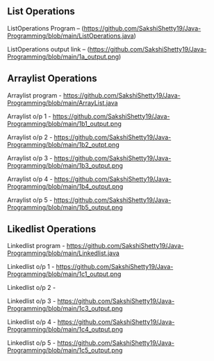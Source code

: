 ## List Operations
ListOperations Program – (https://github.com/SakshiShetty19/Java-Programming/blob/main/ListOperations.java)

ListOperations output link – (https://github.com/SakshiShetty19/Java-Programming/blob/main/1a_output.png)
## Arraylist Operations
Arraylist program - https://github.com/SakshiShetty19/Java-Programming/blob/main/ArrayList.java

Arraylist o/p 1 - https://github.com/SakshiShetty19/Java-Programming/blob/main/1b1_output.png

Arraylist o/p 2 - https://github.com/SakshiShetty19/Java-Programming/blob/main/1b2_outpt.png

Arraylist o/p 3 - https://github.com/SakshiShetty19/Java-Programming/blob/main/1b3_output.png

Arraylist o/p 4 - https://github.com/SakshiShetty19/Java-Programming/blob/main/1b4_output.png

Arraylist o/p 5 - https://github.com/SakshiShetty19/Java-Programming/blob/main/1b5_output.png

## Likedlist Operations
Linkedlist program - https://github.com/SakshiShetty19/Java-Programming/blob/main/Linkedlist.java

Linkedlist o/p 1 - https://github.com/SakshiShetty19/Java-Programming/blob/main/1c1_output.png

Linkedlist o/p 2 - 

Linkedlist o/p 3 - https://github.com/SakshiShetty19/Java-Programming/blob/main/1c3_output.png

Linkedlist o/p 4 - https://github.com/SakshiShetty19/Java-Programming/blob/main/1c4_output.png 

Linkedlist o/p 5 - https://github.com/SakshiShetty19/Java-Programming/blob/main/1c5_output.png






